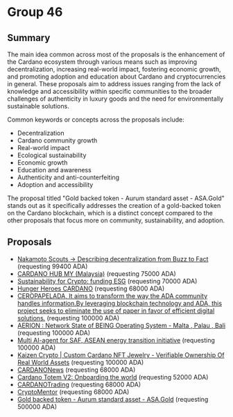 
# Group 46

## Summary

The main idea common across most of the proposals is the enhancement of the Cardano ecosystem through various means such as improving decentralization, increasing real-world impact, fostering economic growth, and promoting adoption and education about Cardano and cryptocurrencies in general. These proposals aim to address issues ranging from the lack of knowledge and accessibility within specific communities to the broader challenges of authenticity in luxury goods and the need for environmentally sustainable solutions.

Common keywords or concepts across the proposals include:
- Decentralization
- Cardano community growth
- Real-world impact
- Ecological sustainability
- Economic growth
- Education and awareness
- Authenticity and anti-counterfeiting
- Adoption and accessibility

The proposal titled "Gold backed token - Aurum standard asset - ASA.Gold" stands out as it specifically addresses the creation of a gold-backed token on the Cardano blockchain, which is a distinct concept compared to the other proposals that focus more on community, sustainability, and adoption.

## Proposals
* [Nakamoto Scouts -> Describing decentralization from Buzz to Fact](https://cardano.ideascale.com/c/idea/114050) (requesting 99400 ADA)
* [CARDANO HUB MY (Malaysia)](https://cardano.ideascale.com/c/idea/112294) (requesting 75000 ADA)
* [Sustainability for Crypto: funding ESG](https://cardano.ideascale.com/c/idea/114362) (requesting 70000 ADA)
* [Hunger Heroes CARDANO](https://cardano.ideascale.com/c/idea/113964) (requesting 68000 ADA)
* [CEROPAPELADA, It aims to transform the way the ADA community handles information.By leveraging blockchain technology and ADA, this project seeks to eliminate the use of paper in favor of efficient digital solutions.](https://cardano.ideascale.com/c/idea/113764) (requesting 100000 ADA)
* [AERION : Network State of BEING Operating System - Malta , Palau , Bali](https://cardano.ideascale.com/c/idea/112943) (requesting 100000 ADA)
* [Multi AI-agent for SAF, ASEAN energy transition initiative](https://cardano.ideascale.com/c/idea/112738) (requesting 100000 ADA)
* [Kaizen Crypto | Custom Cardano NFT Jewelry - Verifiable Ownership Of Real World Assets](https://cardano.ideascale.com/c/idea/112707) (requesting 100000 ADA)
* [CARDANONews](https://cardano.ideascale.com/c/idea/112673) (requesting 68000 ADA)
* [Cardano Totem V2: Onboarding the world](https://cardano.ideascale.com/c/idea/112071) (requesting 52000 ADA)
* [CARDANOTrading](https://cardano.ideascale.com/c/idea/111995) (requesting 68000 ADA)
* [CryptoMentor](https://cardano.ideascale.com/c/idea/110555) (requesting 68000 ADA)
* [Gold backed token - Aurum standard asset - ASA.Gold](https://cardano.ideascale.com/c/idea/113113) (requesting 500000 ADA)
